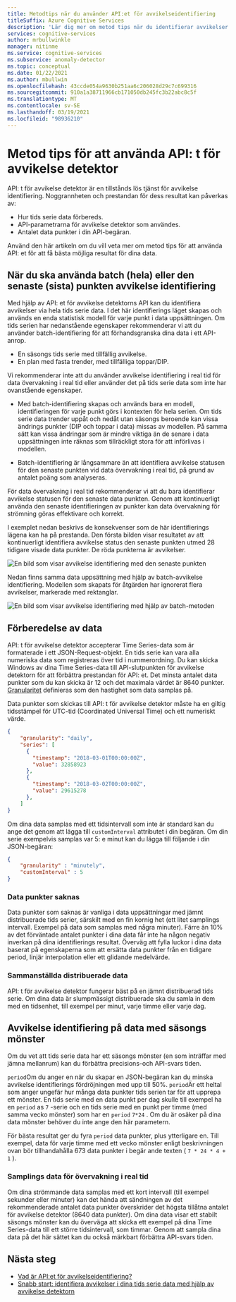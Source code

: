 ```yaml
---
title: Metodtips när du använder API:et för avvikelseidentifiering
titleSuffix: Azure Cognitive Services
description: 'Lär dig mer om metod tips när du identifierar avvikelser med API: t för avvikelse identifiering.'
services: cognitive-services
author: mrbullwinkle
manager: nitinme
ms.service: cognitive-services
ms.subservice: anomaly-detector
ms.topic: conceptual
ms.date: 01/22/2021
ms.author: mbullwin
ms.openlocfilehash: 43ccde054a9630b251aa6c206028d29c7c699316
ms.sourcegitcommit: 910a1a38711966cb171050db245fc3b22abc8c5f
ms.translationtype: MT
ms.contentlocale: sv-SE
ms.lasthandoff: 03/19/2021
ms.locfileid: "98936210"
---
```

# <a name="best-practices-for-using-the-anomaly-detector-api"></a>Metod tips för att använda API: t för avvikelse detektor

API: t för avvikelse detektor är en tillstånds lös tjänst för avvikelse identifiering. Noggrannheten och prestandan för dess resultat kan påverkas av:

* Hur tids serie data förbereds.
* API-parametrarna för avvikelse detektor som användes.
* Antalet data punkter i din API-begäran. 

Använd den här artikeln om du vill veta mer om metod tips för att använda API: et för att få bästa möjliga resultat för dina data. 

## <a name="when-to-use-batch-entire-or-latest-last-point-anomaly-detection"></a>När du ska använda batch (hela) eller den senaste (sista) punkten avvikelse identifiering

Med hjälp av API: et för avvikelse detektorns API kan du identifiera avvikelser via hela tids serie data. I det här identifierings läget skapas och används en enda statistisk modell för varje punkt i data uppsättningen. Om tids serien har nedanstående egenskaper rekommenderar vi att du använder batch-identifiering för att förhandsgranska dina data i ett API-anrop.

* En säsongs tids serie med tillfällig avvikelse.
* En plan med fasta trender, med tillfälliga toppar/DIP. 

Vi rekommenderar inte att du använder avvikelse identifiering i real tid för data övervakning i real tid eller använder det på tids serie data som inte har ovanstående egenskaper. 

* Med batch-identifiering skapas och används bara en modell, identifieringen för varje punkt görs i kontexten för hela serien. Om tids serie data trender uppåt och nedåt utan säsongs beroende kan vissa ändrings punkter (DIP och toppar i data) missas av modellen. På samma sätt kan vissa ändringar som är mindre viktiga än de senare i data uppsättningen inte räknas som tillräckligt stora för att införlivas i modellen.

* Batch-identifiering är långsammare än att identifiera avvikelse statusen för den senaste punkten vid data övervakning i real tid, på grund av antalet poäng som analyseras.

För data övervakning i real tid rekommenderar vi att du bara identifierar avvikelse statusen för den senaste data punkten. Genom att kontinuerligt använda den senaste identifieringen av punkter kan data övervakning för strömning göras effektivare och korrekt.

I exemplet nedan beskrivs de konsekvenser som de här identifierings lägena kan ha på prestanda. Den första bilden visar resultatet av att kontinuerligt identifiera avvikelse status den senaste punkten utmed 28 tidigare visade data punkter. De röda punkterna är avvikelser.

![En bild som visar avvikelse identifiering med den senaste punkten](../media/last.png)

Nedan finns samma data uppsättning med hjälp av batch-avvikelse identifiering. Modellen som skapats för åtgärden har ignorerat flera avvikelser, markerade med rektanglar.

![En bild som visar avvikelse identifiering med hjälp av batch-metoden](../media/entire.png)

## <a name="data-preparation"></a>Förberedelse av data

API: t för avvikelse detektor accepterar Time Series-data som är formaterade i ett JSON-Request-objekt. En tids serie kan vara alla numeriska data som registreras över tid i nummerordning. Du kan skicka Windows av dina Time Series-data till API-slutpunkten för avvikelse detektorn för att förbättra prestandan för API: et. Det minsta antalet data punkter som du kan skicka är 12 och det maximala värdet är 8640 punkter. [Granularitet](/dotnet/api/microsoft.azure.cognitiveservices.anomalydetector.models.granularity) definieras som den hastighet som data samplas på. 

Data punkter som skickas till API: t för avvikelse detektor måste ha en giltig tidsstämpel för UTC-tid (Coordinated Universal Time) och ett numeriskt värde. 

```json
{
    "granularity": "daily",
    "series": [
      {
        "timestamp": "2018-03-01T00:00:00Z",
        "value": 32858923
      },
      {
        "timestamp": "2018-03-02T00:00:00Z",
        "value": 29615278
      },
    ]
}
```

Om dina data samplas med ett tidsintervall som inte är standard kan du ange det genom att lägga till `customInterval` attributet i din begäran. Om din serie exempelvis samplas var 5: e minut kan du lägga till följande i din JSON-begäran:

```json
{
    "granularity" : "minutely", 
    "customInterval" : 5
}
```

### <a name="missing-data-points"></a>Data punkter saknas

Data punkter som saknas är vanliga i data uppsättningar med jämnt distribuerade tids serier, särskilt med en fin kornig het (ett litet samplings intervall. Exempel på data som samplas med några minuter). Färre än 10% av det förväntade antalet punkter i dina data får inte ha någon negativ inverkan på dina identifierings resultat. Överväg att fylla luckor i dina data baserat på egenskaperna som att ersätta data punkter från en tidigare period, linjär interpolation eller ett glidande medelvärde.

### <a name="aggregate-distributed-data"></a>Sammanställda distribuerade data

API: t för avvikelse detektor fungerar bäst på en jämnt distribuerad tids serie. Om dina data är slumpmässigt distribuerade ska du samla in dem med en tidsenhet, till exempel per minut, varje timme eller varje dag.

## <a name="anomaly-detection-on-data-with-seasonal-patterns"></a>Avvikelse identifiering på data med säsongs mönster

Om du vet att tids serie data har ett säsongs mönster (en som inträffar med jämna mellanrum) kan du förbättra precisions-och API-svars tiden. 

`period`Om du anger en när du skapar en JSON-begäran kan du minska avvikelse identifierings fördröjningen med upp till 50%. `period`Är ett heltal som anger ungefär hur många data punkter tids serien tar för att upprepa ett mönster. En tids serie med en data punkt per dag skulle till exempel ha en `period` as `7` -serie och en tids serie med en punkt per timme (med samma vecko mönster) som har en `period`  `7*24` . Om du är osäker på dina data mönster behöver du inte ange den här parametern.

För bästa resultat ger du fyra `period` data punkter, plus ytterligare en. Till exempel, data för varje timme med ett vecko mönster enligt beskrivningen ovan bör tillhandahålla 673 data punkter i begär ande texten ( `7 * 24 * 4 + 1` ).

### <a name="sampling-data-for-real-time-monitoring"></a>Samplings data för övervakning i real tid

Om dina strömmande data samplas med ett kort intervall (till exempel sekunder eller minuter) kan det hända att sändningen av det rekommenderade antalet data punkter överskrider det högsta tillåtna antalet för avvikelse detektor (8640 data punkter). Om dina data visar ett stabilt säsongs mönster kan du överväga att skicka ett exempel på dina Time Series-data till ett större tidsintervall, som timmar. Genom att sampla dina data på det här sättet kan du också märkbart förbättra API-svars tiden. 

## <a name="next-steps"></a>Nästa steg

* [Vad är API:et för avvikelseidentifiering?](../overview.md)
* [Snabb start: identifiera avvikelser i dina tids serie data med hjälp av avvikelse detektorn](../quickstarts/client-libraries.md)
